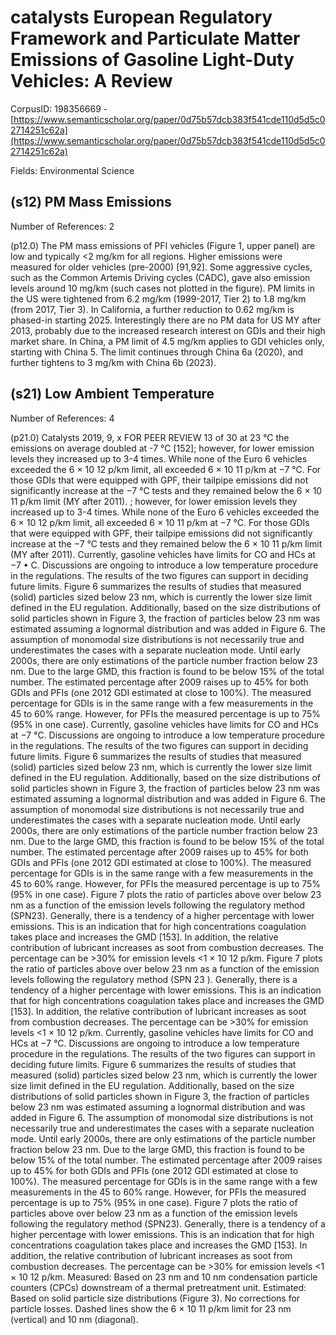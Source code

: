 # catalysts European Regulatory Framework and Particulate Matter Emissions of Gasoline Light-Duty Vehicles: A Review

CorpusID: 198356669 - [https://www.semanticscholar.org/paper/0d75b57dcb383f541cde110d5d5c02714251c62a](https://www.semanticscholar.org/paper/0d75b57dcb383f541cde110d5d5c02714251c62a)

Fields: Environmental Science

## (s12) PM Mass Emissions
Number of References: 2

(p12.0) The PM mass emissions of PFI vehicles (Figure 1, upper panel) are low and typically <2 mg/km for all regions. Higher emissions were measured for older vehicles (pre-2000) [91,92]. Some aggressive cycles, such as the Common Artemis Driving cycles (CADC), gave also emission levels around 10 mg/km (such cases not plotted in the figure). PM limits in the US were tightened from 6.2 mg/km (1999-2017, Tier 2) to 1.8 mg/km (from 2017, Tier 3). In California, a further reduction to 0.62 mg/km is phased-in starting 2025. Interestingly there are no PM data for US MY after 2013, probably due to the increased research interest on GDIs and their high market share. In China, a PM limit of 4.5 mg/km applies to GDI vehicles only, starting with China 5. The limit continues through China 6a (2020), and further tightens to 3 mg/km with China 6b (2023).
## (s21) Low Ambient Temperature
Number of References: 4

(p21.0) Catalysts 2019, 9, x FOR PEER REVIEW 13 of 30 at 23 °C the emissions on average doubled at -7 °C [152]; however, for lower emission levels they increased up to 3-4 times. While none of the Euro 6 vehicles exceeded the 6 × 10 12 p/km limit, all exceeded 6 × 10 11 p/km at −7 °C. For those GDIs that were equipped with GPF, their tailpipe emissions did not significantly increase at the −7 °C tests and they remained below the 6 × 10 11 p/km limit (MY after 2011).   ; however, for lower emission levels they increased up to 3-4 times. While none of the Euro 6 vehicles exceeded the 6 × 10 12 p/km limit, all exceeded 6 × 10 11 p/km at −7 °C. For those GDIs that were equipped with GPF, their tailpipe emissions did not significantly increase at the −7 °C tests and they remained below the 6 × 10 11 p/km limit (MY after 2011).   Currently, gasoline vehicles have limits for CO and HCs at −7 • C. Discussions are ongoing to introduce a low temperature procedure in the regulations. The results of the two figures can support in deciding future limits. Figure 6 summarizes the results of studies that measured (solid) particles sized below 23 nm, which is currently the lower size limit defined in the EU regulation. Additionally, based on the size distributions of solid particles shown in Figure 3, the fraction of particles below 23 nm was estimated assuming a lognormal distribution and was added in Figure 6. The assumption of monomodal size distributions is not necessarily true and underestimates the cases with a separate nucleation mode. Until early 2000s, there are only estimations of the particle number fraction below 23 nm. Due to the large GMD, this fraction is found to be below 15% of the total number. The estimated percentage after 2009 raises up to 45% for both GDIs and PFIs (one 2012 GDI estimated at close to 100%). The measured percentage for GDIs is in the same range with a few measurements in the 45 to 60% range. However, for PFIs the measured percentage is up to 75% (95% in one case). Currently, gasoline vehicles have limits for CO and HCs at −7 °C. Discussions are ongoing to introduce a low temperature procedure in the regulations. The results of the two figures can support in deciding future limits. Figure 6 summarizes the results of studies that measured (solid) particles sized below 23 nm, which is currently the lower size limit defined in the EU regulation. Additionally, based on the size distributions of solid particles shown in Figure 3, the fraction of particles below 23 nm was estimated assuming a lognormal distribution and was added in Figure 6. The assumption of monomodal size distributions is not necessarily true and underestimates the cases with a separate nucleation mode. Until early 2000s, there are only estimations of the particle number fraction below 23 nm. Due to the large GMD, this fraction is found to be below 15% of the total number. The estimated percentage after 2009 raises up to 45% for both GDIs and PFIs (one 2012 GDI estimated at close to 100%). The measured percentage for GDIs is in the same range with a few measurements in the 45 to 60% range. However, for PFIs the measured percentage is up to 75% (95% in one case).  Figure 7 plots the ratio of particles above over below 23 nm as a function of the emission levels following the regulatory method (SPN23). Generally, there is a tendency of a higher percentage with lower emissions. This is an indication that for high concentrations coagulation takes place and increases the GMD [153]. In addition, the relative contribution of lubricant increases as soot from combustion decreases. The percentage can be >30% for emission levels <1 × 10 12 p/km.  Figure 7 plots the ratio of particles above over below 23 nm as a function of the emission levels following the regulatory method (SPN 23 ). Generally, there is a tendency of a higher percentage with lower emissions. This is an indication that for high concentrations coagulation takes place and increases the GMD [153]. In addition, the relative contribution of lubricant increases as soot from combustion decreases. The percentage can be >30% for emission levels <1 × 10 12 p/km. Currently, gasoline vehicles have limits for CO and HCs at −7 °C. Discussions are ongoing to introduce a low temperature procedure in the regulations. The results of the two figures can support in deciding future limits. Figure 6 summarizes the results of studies that measured (solid) particles sized below 23 nm, which is currently the lower size limit defined in the EU regulation. Additionally, based on the size distributions of solid particles shown in Figure 3, the fraction of particles below 23 nm was estimated assuming a lognormal distribution and was added in Figure 6. The assumption of monomodal size distributions is not necessarily true and underestimates the cases with a separate nucleation mode. Until early 2000s, there are only estimations of the particle number fraction below 23 nm. Due to the large GMD, this fraction is found to be below 15% of the total number. The estimated percentage after 2009 raises up to 45% for both GDIs and PFIs (one 2012 GDI estimated at close to 100%). The measured percentage for GDIs is in the same range with a few measurements in the 45 to 60% range. However, for PFIs the measured percentage is up to 75% (95% in one case).  Figure 7 plots the ratio of particles above over below 23 nm as a function of the emission levels following the regulatory method (SPN23). Generally, there is a tendency of a higher percentage with lower emissions. This is an indication that for high concentrations coagulation takes place and increases the GMD [153]. In addition, the relative contribution of lubricant increases as soot from combustion decreases. The percentage can be >30% for emission levels <1 × 10 12 p/km. Measured: Based on 23 nm and 10 nm condensation particle counters (CPCs) downstream of a thermal pretreatment unit. Estimated: Based on solid particle size distributions (Figure 3). No corrections for particle losses. Dashed lines show the 6 × 10 11 p/km limit for 23 nm (vertical) and 10 nm (diagonal).
